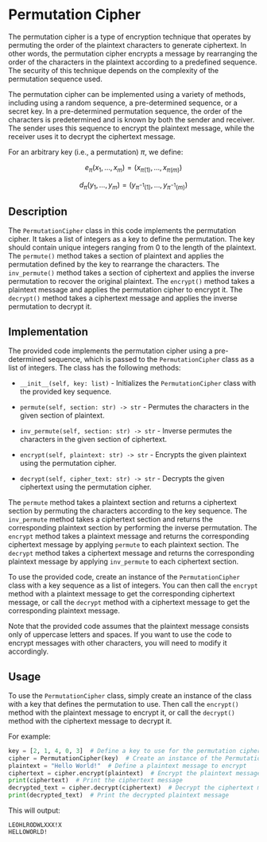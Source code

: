 <script src='https://cdnjs.cloudflare.com/ajax/libs/mathjax/2.7.4/MathJax.js?config=default'></script>
<script type="text/javascript" src="https://www.maths.nottingham.ac.uk/plp/pmadw/LaTeXMathML.js"></script>

# Permutation Cipher

The permutation cipher is a type of encryption technique that operates by permuting the order of the plaintext characters to generate ciphertext. In other words, the permutation cipher encrypts a message by rearranging the order of the characters in the plaintext according to a predefined sequence. The security of this technique depends on the complexity of the permutation sequence used.

The permutation cipher can be implemented using a variety of methods, including using a random sequence, a pre-determined sequence, or a secret key. In a pre-determined permutation sequence, the order of the characters is predetermined and is known by both the sender and receiver. The sender uses this sequence to encrypt the plaintext message, while the receiver uses it to decrypt the ciphertext message.

For an arbitrary key (i.e., a permutation) $\pi$, we define:

$$e_\pi(x_1, \dots, x_m) = (x_{\pi(1)}, \dots, x_{\pi(m)})$$

$$d_\pi(y_1, \dots, y_m) = (y_{\pi^{-1}(1)}, \dots, y_{\pi^{-1}(m)})$$


## Description
The `PermutationCipher` class in this code implements the permutation cipher. It takes a list of integers as a key to define the permutation. The key should contain unique integers ranging from 0 to the length of the plaintext. The `permute()` method takes a section of plaintext and applies the permutation defined by the key to rearrange the characters. The `inv_permute()` method takes a section of ciphertext and applies the inverse permutation to recover the original plaintext. The `encrypt()` method takes a plaintext message and applies the permutation cipher to encrypt it. The `decrypt()` method takes a ciphertext message and applies the inverse permutation to decrypt it.

## Implementation
The provided code implements the permutation cipher using a pre-determined sequence, which is passed to the `PermutationCipher` class as a list of integers. The class has the following methods:

- `__init__(self, key: list)` - Initializes the `PermutationCipher` class with the provided key sequence.

- `permute(self, section: str) -> str` - Permutes the characters in the given section of plaintext.
- `inv_permute(self, section: str) -> str` - Inverse permutes the characters in the given section of ciphertext.
- `encrypt(self, plaintext: str) -> str` - Encrypts the given plaintext using the permutation cipher.
- `decrypt(self, cipher_text: str) -> str` - Decrypts the given ciphertext using the permutation cipher.

The `permute` method takes a plaintext section and returns a ciphertext section by permuting the characters according to the key sequence. The `inv_permute` method takes a ciphertext section and returns the corresponding plaintext section by performing the inverse permutation. The `encrypt` method takes a plaintext message and returns the corresponding ciphertext message by applying `permute` to each plaintext section. The `decrypt` method takes a ciphertext message and returns the corresponding plaintext message by applying `inv_permute` to each ciphertext section.

To use the provided code, create an instance of the `PermutationCipher` class with a key sequence as a list of integers. You can then call the `encrypt` method with a plaintext message to get the corresponding ciphertext message, or call the `decrypt` method with a ciphertext message to get the corresponding plaintext message.

Note that the provided code assumes that the plaintext message consists only of uppercase letters and spaces. If you want to use the code to encrypt messages with other characters, you will need to modify it accordingly.

## Usage

To use the `PermutationCipher` class, simply create an instance of the class with a key that defines the permutation to use. Then call the `encrypt()` method with the plaintext message to encrypt it, or call the `decrypt()` method with the ciphertext message to decrypt it.

For example:

```python
key = [2, 1, 4, 0, 3]  # Define a key to use for the permutation cipher
cipher = PermutationCipher(key)  # Create an instance of the PermutationCipher class
plaintext = "Hello World!"  # Define a plaintext message to encrypt
ciphertext = cipher.encrypt(plaintext)  # Encrypt the plaintext message
print(ciphertext)  # Print the ciphertext message
decrypted_text = cipher.decrypt(ciphertext)  # Decrypt the ciphertext message
print(decrypted_text)  # Print the decrypted plaintext message
```

This will output:

```
LEOHLRODWLXXX!X 
HELLOWORLD!
```
